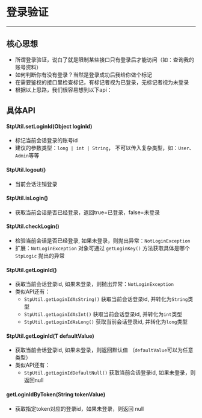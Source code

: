 # 登录验证
--- 


## 核心思想

- 所谓登录验证，说白了就是限制某些接口只有登录后才能访问（如：查询我的账号资料）
- 如何判断你有没有登录？当然是登录成功后我给你做个标记
- 在需要鉴权的接口里检查标记，有标记者视为已登录，无标记者视为未登录
- 根据以上思路，我们很容易想到以下api：


## 具体API

#### StpUtil.setLoginId(Object loginId)
- 标记当前会话登录的账号id
- 建议的参数类型：`long | int | String`， 不可以传入复杂类型，如：`User`、`Admin`等等

#### StpUtil.logout()
- 当前会话注销登录 

#### StpUtil.isLogin()
- 获取当前会话是否已经登录，返回true=已登录，false=未登录

#### StpUtil.checkLogin()
- 检验当前会话是否已经登录, 如果未登录，则抛出异常：`NotLoginException`
- 扩展：`NotLoginException` 对象可通过 `getLoginKey()` 方法获取具体是哪个 `StpLogic` 抛出的异常

#### StpUtil.getLoginId()
- 获取当前会话登录id, 如果未登录，则抛出异常：`NotLoginException`
- 类似API还有：
	- `StpUtil.getLoginIdAsString()`		获取当前会话登录id, 并转化为`String`类型
	- `StpUtil.getLoginIdAsInt()`		获取当前会话登录id, 并转化为`int`类型
	- `StpUtil.getLoginIdAsLong()`		获取当前会话登录id, 并转化为`long`类型

#### StpUtil.getLoginId(T defaultValue)
- 获取当前会话登录id, 如果未登录，则返回默认值 （`defaultValue`可以为任意类型）
- 类似API还有：
	- `StpUtil.getLoginIdDefaultNull()`		获取当前会话登录id, 如果未登录，则返回null 

#### getLoginIdByToken(String tokenValue)
- 获取指定token对应的登录id，如果未登录，则返回 null


